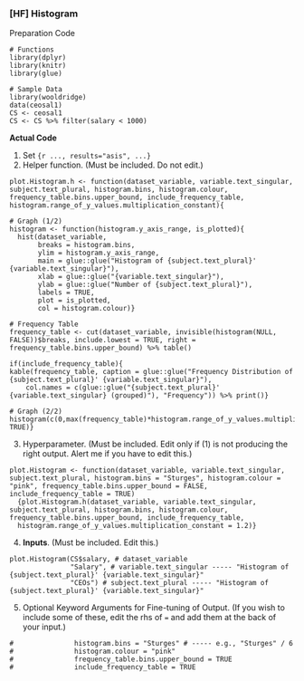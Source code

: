### [HF] Histogram
Preparation Code
```
# Functions
library(dplyr)
library(knitr)
library(glue)

# Sample Data
library(wooldridge)
data(ceosal1)
CS <- ceosal1
CS <- CS %>% filter(salary < 1000)
```
**Actual Code**
1. Set `{r ..., results="asis", ...}`
2. Helper function. (Must be included. Do not edit.)
```
plot.Histogram.h <- function(dataset_variable, variable.text_singular, subject.text_plural, histogram.bins, histogram.colour, frequency_table.bins.upper_bound, include_frequency_table, histogram.range_of_y_values.multiplication_constant){

# Graph (1/2)
histogram <- function(histogram.y_axis_range, is_plotted){
  hist(dataset_variable,
       breaks = histogram.bins,
       ylim = histogram.y_axis_range,
       main = glue::glue("Histogram of {subject.text_plural}' {variable.text_singular}"),
       xlab = glue::glue("{variable.text_singular}"),
       ylab = glue::glue("Number of {subject.text_plural}"),
       labels = TRUE,
       plot = is_plotted,
       col = histogram.colour)}

# Frequency Table
frequency_table <- cut(dataset_variable, invisible(histogram(NULL, FALSE))$breaks, include.lowest = TRUE, right = frequency_table.bins.upper_bound) %>% table() 

if(include_frequency_table){
kable(frequency_table, caption = glue::glue("Frequency Distribution of {subject.text_plural}' {variable.text_singular}"),
    col.names = c(glue::glue("{subject.text_plural}' {variable.text_singular} (grouped)"), "Frequency")) %>% print()}

# Graph (2/2)
histogram(c(0,max(frequency_table)*histogram.range_of_y_values.multiplication_constant), TRUE)}
```
3. Hyperparameter. (Must be included. Edit only if (1) is not producing the right output. Alert me if you have to edit this.)
```
plot.Histogram <- function(dataset_variable, variable.text_singular, subject.text_plural, histogram.bins = "Sturges", histogram.colour = "pink", frequency_table.bins.upper_bound = FALSE, include_frequency_table = TRUE)
  {plot.Histogram.h(dataset_variable, variable.text_singular, subject.text_plural, histogram.bins, histogram.colour, frequency_table.bins.upper_bound, include_frequency_table,
  histogram.range_of_y_values.multiplication_constant = 1.2)}
```
4. **Inputs**. (Must be included. Edit this.)
```
plot.Histogram(CS$salary, # dataset_variable
               "Salary", # variable.text_singular ----- "Histogram of {subject.text_plural}' {variable.text_singular}"
               "CEOs") # subject.text_plural ----- "Histogram of {subject.text_plural}' {variable.text_singular}"
```
5. Optional Keyword Arguments for Fine-tuning of Output. (If you wish to include some of these, edit the rhs of `=` and add them at the back of your input.)
```
#               histogram.bins = "Sturges" # ----- e.g., "Sturges" / 6
#               histogram.colour = "pink"
#               frequency_table.bins.upper_bound = TRUE
#               include_frequency_table = TRUE
```
